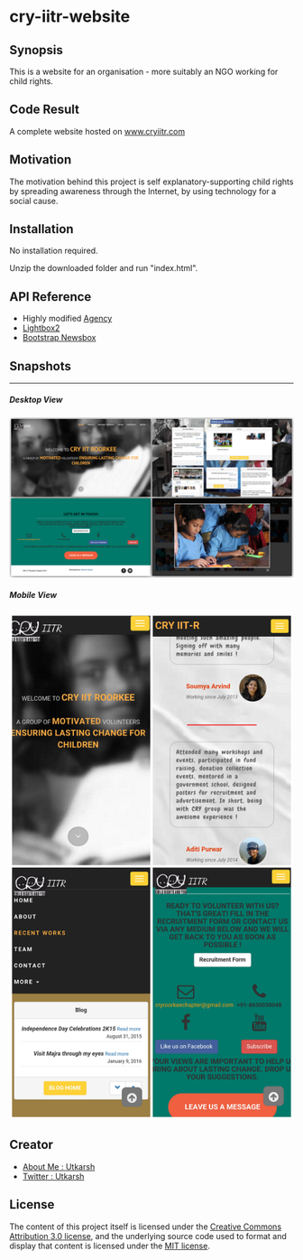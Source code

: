 cry-iitr-website
======
## Synopsis
This is a website for an organisation - more suitably an NGO working for child rights.
## Code Result
A complete website hosted on www.cryiitr.com
## Motivation
The motivation behind this project is self explanatory-supporting child rights by spreading awareness through the Internet, by using technology for a social cause.
## Installation
No installation required.

Unzip the downloaded folder and run "index.html".
## API Reference
* Highly modified [Agency](https://github.com/BlackrockDigital/startbootstrap-agency "Agency Github")
* [Lightbox2](https://github.com/lokesh/lightbox2)
* [Bootstrap Newsbox](http://www.jqueryscript.net/slider/Responsive-jQuery-News-Ticker-Plugin-with-Bootstrap-3-Bootstrap-News-Box.html)
## Snapshots
---
##### Desktop View
![Desktop View](desktop-view.jpg "Desktop View")

##### Mobile View
![Mobile View](mobile-view.jpg "Mobile View")
## Creator
* [About Me : Utkarsh](https://about.me/UtkarshGpta)
* [Twitter : Utkarsh](https://twitter.com/UtkarshGpta)
## License
The content of this project itself is licensed under the [Creative Commons Attribution 3.0 license](http://creativecommons.org/licenses/by/3.0/us/deed.en_US), and the underlying source code used to format and display that content is licensed under the [MIT license](http://opensource.org/licenses/mit-license.php).